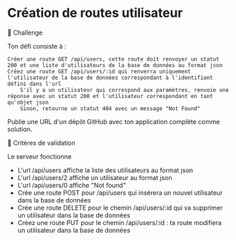 
# Création de routes utilisateur
💪 Challenge


Ton défi consiste à :

    Créer une route GET /api/users, cette route doit renvoyer un statut 200 et une liste d'utilisateurs de la base de données au format json
    Créez une route GET /api/users/:id qui renverra uniquement l'utilisateur de la base de données correspondant à l'identifiant défini dans l'url
        S'il y a un utilisateur qui correspond aux paramètres, renvoie une réponse avec un statut 200 et l'utilisateur correspondant en tant qu'objet json
        Sinon, retourne un statut 404 avec un message "Not Found"

Publie une URL d'un dépôt GitHub avec ton application complète comme solution.

🧐 Critères de validation

Le serveur fonctionne
* L'url /api/users affiche la liste des utilisateurs au format json
* L'url /api/users/2 affiche un utilisateur au format json
* L'url /api/users/0 affiche "Not found"
* Crée une route POST pour /api/users qui insérera un nouvel utilisateur dans la base de données
* Crée une route DELETE pour le chemin /api/users/:id qui va supprimer un utilisateur dans la base de données
* Créez une route PUT pour le chemin /api/users/:id : ta route modifiera un utilisateur dans la base de données

